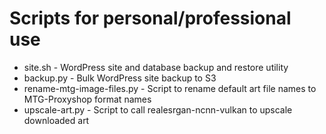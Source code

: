 # Scripts for personal/professional use

* site.sh - WordPress site and database backup and restore utility
* backup.py - Bulk WordPress site backup to S3
* rename-mtg-image-files.py - Script to rename default art file names to MTG-Proxyshop format names
* upscale-art.py - Script to call realesrgan-ncnn-vulkan to upscale downloaded art